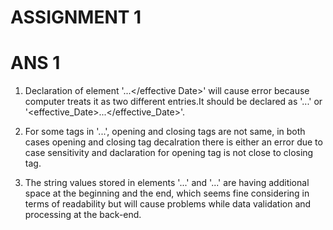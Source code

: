 # ASSIGNMENT 1

# ANS 1
1. Declaration of element '<effective Date>...</effective Date>' will cause error because computer treats it as two different entries.It should be declared as '<effectiveDate>...</effectiveDate>' or '<effective_Date>...</effective_Date>'.

2. For some tags in '<menuItem>...</menuItem>', opening and closing tags are not same, in both cases opening and closing tag decalration there is either an error due to case sensitivity and daclaration for opening tag is not close to closing tag.

3. The string values stored in elements '<originalName>...</originalName>' and '<oldName>...</oldName>' are having additional space at the beginning and the end, which seems fine considering in terms of readability but will cause problems while data validation and processing at the back-end.
